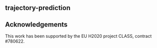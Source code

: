 ## trajectory-prediction

## Acknowledgements

This work has been supported by the EU H2020 project CLASS, contract #780622.